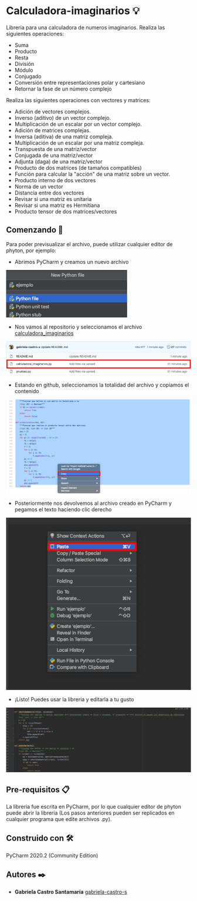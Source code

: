 # Calculadora-imaginarios 💡
Libreria para una calculadora de numeros imaginarios. Realiza las siguientes operaciones:
- Suma
- Producto
- Resta
- División
- Módulo
- Conjugado
- Conversión entre representaciones polar y cartesiano
- Retornar la fase de un número complejo

Realiza las siguientes operaciones con vectores y matrices:
- Adición de vectores complejos.
- Inverso (aditivo) de un vector complejo.
- Multiplicación de un escalar por un vector complejo.
- Adición de matrices complejas.
- Inversa (aditiva) de una matriz compleja.
- Multiplicación de un escalar por una matriz compleja.
- Transpuesta de una matriz/vector
- Conjugada de una matriz/vector
- Adjunta (daga) de una matriz/vector
- Producto de dos matrices (de tamaños compatibles)
- Función para calcular la "acción" de una matriz sobre un vector.
- Producto interno de dos vectores
- Norma de un vector
- Distancia entre dos vectores
- Revisar si una matriz es unitaria
- Revisar si una matriz es Hermitiana
- Producto tensor de dos matrices/vectores

## Comenzando 🚀

Para poder previsualizar el archivo, puede utilizar cualquier editor de phyton, por ejemplo:

- Abrimos PyCharm y creamos un nuevo archivo

![alt text](https://github.com/gabriela-castro-s/img/blob/master/img1.png?raw=true)

- Nos vamos al repositorio y seleccionamos el archivo [calculadora_imaginarios](https://github.com/gabriela-castro-s/Calculadora-imaginarios/blob/master/calculadora_imaginarios.py)

![alt text](https://github.com/gabriela-castro-s/img/blob/master/img2.png?raw=true)

- Estando en github, seleccionamos la totalidad del archivo y copiamos el contenido

![alt text](https://github.com/gabriela-castro-s/img/blob/master/img3.png?raw=true)

- Posteriormente nos devolvemos al archivo creado en PyCharm y pegamos el texto haciendo clic derecho

![alt text](https://github.com/gabriela-castro-s/img/blob/master/img4.png?raw=true)

- ¡Listo! Puedes usar la libreria y editarla a tu gusto

![alt text](https://github.com/gabriela-castro-s/img/blob/master/img5.png?raw=true)

## Pre-requisitos 📋

La libreria fue escrita en PyCharm, por lo que cualquier editor de phyton puede abrir la librería (Los pasos anteriores pueden ser replicados 
en cualquier programa que edite archivos .py).

## Construido con 🛠️

PyCharm 2020.2 (Community Edition)

## Autores ✒️

* **Gabriela Castro Santamaría** [gabriela-castro-s](https://github.com/gabriela-castro-s) 


